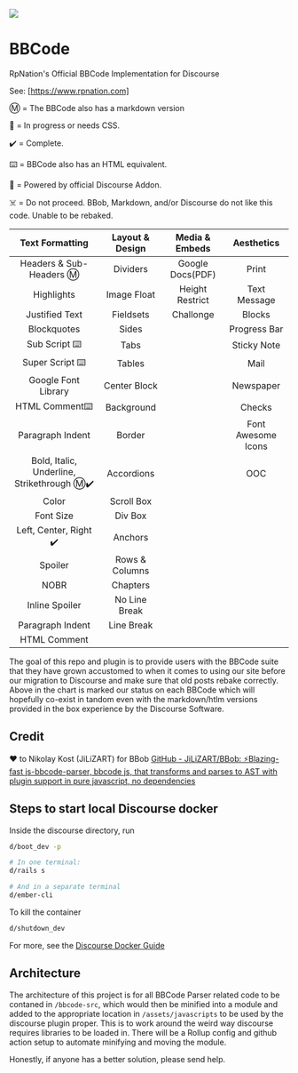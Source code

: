 ![](https://www.rpnation.com/styles/rpnlogo12.png)

# BBCode

RpNation's Official BBCode Implementation for Discourse

See: [https://www.rpnation.com]

Ⓜ️ = The BBCode also has a markdown version

🚧 = In progress or needs CSS.

✔️ = Complete.

⌨️ = BBCode also has an  HTML equivalent.

🎉 = Powered by official Discourse Addon.

☠️ = Do not proceed. BBob, Markdown, and/or Discourse do not like this code. Unable to be rebaked.

| Text Formatting                           | Layout & Design | Media & Embeds   | Aesthetics         |
|:-----------------------------------------:|:---------------:|:----------------:|:------------------:|
| Headers & Sub-Headers Ⓜ️                  | Dividers        | Google Docs(PDF) | Print              |
| Highlights                                | Image Float     | Height Restrict  | Text Message       |
| Justified Text                            | Fieldsets       | Challonge        | Blocks             |
| Blockquotes                               | Sides           |                  | Progress Bar       |
| Sub Script ⌨️                             | Tabs            |                  | Sticky Note        |
| Super Script ⌨️                           | Tables          |                  | Mail               |
| Google Font Library                       | Center Block    |                  | Newspaper          |
| HTML Comment⌨️                            | Background      |                  | Checks             |
| Paragraph Indent                          | Border          |                  | Font Awesome Icons |
| Bold, Italic, Underline, Strikethrough Ⓜ️✔️| Accordions      |                  | OOC                |
| Color                                     | Scroll Box      |                  |                    |
| Font Size                                 | Div Box         |                  |                    |
| Left, Center, Right ✔️                      | Anchors         |                  |                    |
| Spoiler                                   | Rows & Columns  |                  |                    |
| NOBR                                      | Chapters        |                  |                    |
| Inline Spoiler                            | No Line Break   |                  |                    |
| Paragraph Indent                          | Line Break      |                  |                    |
| HTML Comment                              |                 |                  |                    |

The goal of this repo and plugin is to provide users with the BBCode suite that they have grown accustomed to when it comes to using our site before our migration to Discourse and make sure that old posts rebake correctly. Above in the chart is marked our status on each BBCode which will hopefully co-exist in tandom even with the markdown/htlm versions provided in the box experience by the Discourse Software.

## Credit
 ❤️ to Nikolay Kost (JiLiZART) for BBob [GitHub - JiLiZART/BBob: ⚡️Blazing-fast js-bbcode-parser, bbcode js, that transforms and parses to AST with plugin support in pure javascript, no dependencies](https://github.com/JiLiZART/BBob)

## Steps to start local Discourse docker

Inside the discourse directory, run
```bash
d/boot_dev -p

# In one terminal:
d/rails s

# And in a separate terminal
d/ember-cli
```

To kill the container
```bash
d/shutdown_dev
```

For more, see the [Discourse Docker Guide](https://meta.discourse.org/docs?topic=102009)

## Architecture

The architecture of this project is for all BBCode Parser related code to be contaned in `/bbcode-src`, which would then be minified into a module and added to the appropriate location in `/assets/javascripts` to be used by the discourse plugin proper. This is to work around the weird way discourse requires libraries to be loaded in. There will be a Rollup config and github action setup to automate minifying and moving the module.

Honestly, if anyone has a better solution, please send help.
